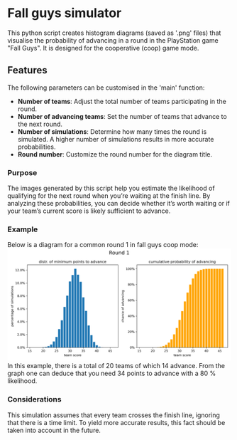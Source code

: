 # Fall guys simulator
This python script creates histogram diagrams (saved as '.png' files) that visualise the probability of advancing in a round in the PlayStation game "Fall Guys". It is designed for the cooperative (coop) game mode.

## Features
The following parameters can be customised in the 'main' function:
- **Number of teams**: Adjust the total number of teams participating in the round.
- **Number of advancing teams**: Set the number of teams that advance to the next round.
- **Number of simulations**: Determine how many times the round is simulated. A higher number of simulations results in more accurate probabilities.
- **Round number**: Customize the round number for the diagram title.

### Purpose
The images generated by this script help you estimate the likelihood of qualifying for the next round when you’re waiting at the finish line. By analyzing these probabilities, you can decide whether it’s worth waiting or if your team’s current score is likely sufficient to advance.

### Example
Below is a diagram for a common round 1 in fall guys coop mode:
![Histogram showcasing the probability of advancing based on the no of team points](histograms_round_1_10000000_tries.png)
In this example, there is a total of 20 teams of which 14 advance. From the graph one can deduce that you need 34 points to advance with a 80 % likelihood.

### Considerations
This simulation assumes that every team crosses the finish line, ignoring that there is a time limit. To yield more accurate results, this fact should be taken into account in the future. 